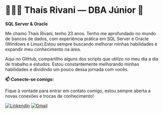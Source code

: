 # 👩🏻‍💻 Thaís Rivani — DBA Júnior 🚀

**SQL Server & Oracle**


Me chamo Thaís Rivani, tenho 23 anos. Tenho me aprofundado no mundo de bancos de dados, com experiência prática em SQL Server e Oracle (Windows e Linux).Estou sempre buscando melhorar minhas habilidades e expandir meu conhecimento na área.

Aqui no GitHub, compartilho alguns dos scripts que utilizo no meu dia a dia de trabalho e estudos. Estou constantemente melhorando minhas habilidades e dividindo um pouco dessa jornada com vocês.



**📫 Conecte-se comigo:**

Fique à vontade para entrar em contato comigo, estou sempre aberta a novas conexões e trocas de conhecimento!

[![Linkendin](https://img.shields.io/badge/LinkedIn-0077B5?style=for-the-badge&logo=linkedin&logoColor=white)](https://www.linkedin.com/in/tha%C3%ADs-rivani-251574180/)
[![Gmail](https://img.shields.io/badge/Gmail-D14836?style=for-the-badge&logo=gmail&logoColor=white)](mailto:thaisrivani@gmail.com)








